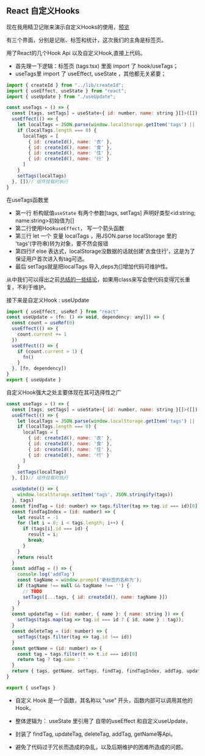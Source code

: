 ## React 自定义Hooks

现在我用精卫记账来演示自定义Hooks的使用，[预览](https://gjf610.github.io/JingWei-morney/dist)

有三个界面，分别是记账、标签和统计，这次我们的主角是标签页。

用了React的几个Hook Api 以及自定义Hook,直接上代码。

* 首先理一下逻辑：标签页 (tags.tsx) 里面 import 了 hook/useTags；
* useTags里 import 了 useEffect, useState ，其他都无关紧要；
```js
import { createId } from "../lib/createId";
import { useEffect, useState } from "react";
import { useUpdate } from "./useUpdate";

const useTags = () => {
  const [tags, setTags] = useState<{ id: number, name: string }[]>([])
  useEffect(() => {
    let localTags = JSON.parse(window.localStorage.getItem('tags') || '[]')
    if (localTags.length === 0) {
      localTags = [
        { id: createId(), name: '衣' },
        { id: createId(), name: '食' },
        { id: createId(), name: '住' },
        { id: createId(), name: '行' }
      ]
    }
    setTags(localTags)
  }, [])// 组件挂载时执行
}
```
在useTags函数里
* 第一行 析构赋值<code>useState</code> 有两个参数[tags, setTags] 声明好类型<id:string; name:string>初始值为[]
* 第二行使用Hook<code>useEffect</code>， 写一个箭头函数
* 第三行 let 一个 变量 localTags ，用JSON.parse localStorage 里的 'tags'(字符串)转为对象，要不然会报错
* 第四行if else 表达式，localStorage没数据的话就创建'衣食住行'，这是为了保证用户首次进入有tag可选。
* 最后 setTags就是把localTags 导入,deps为[]增加代码可维护性。

从中我们可以得出之前[总结的一些结论](./React_hook.md#useEffect（副作用）)，如果用class来写会使代码变得冗长重复，不利于维护。

接下来是自定义Hook : useUpdate
```js
import { useEffect, useRef } from "react"
const useUpdate = (fn: () => void, dependency: any[]) => {
  const count = useRef(0)
  useEffect(() => {
    count.current += 1
  })
  useEffect(() => {
    if (count.current > 1) {
      fn()
    }
  }, [fn, dependency])
}
export { useUpdate }
```
自定义Hook强大之处主要体现在其可选择性之广
```js
const useTags = () => {
  const [tags, setTags] = useState<{ id: number, name: string }[]>([])
  useEffect(() => {
    let localTags = JSON.parse(window.localStorage.getItem('tags') || '[]')
    if (localTags.length === 0) {
      localTags = [
        { id: createId(), name: '衣' },
        { id: createId(), name: '食' },
        { id: createId(), name: '住' },
        { id: createId(), name: '行' }
      ]
    }
    setTags(localTags)
  }, [])// 组件挂载时执行

  useUpdate(() => {
    window.localStorage.setItem('tags', JSON.stringify(tags))
  }, tags)
  const findTag = (id: number) => tags.filter(tag => tag.id === id)[0]
  const findTagIndex = (id: number) => {
    let result = -1
    for (let i = 0; i < tags.length; i++) {
      if (tags[i].id === id) {
        result = i;
        break;
      }
    }
    return result
  }
  const addTag = () => {
    console.log('addTag')
    const tagName = window.prompt('新标签的名称为');
    if (tagName !== null && tagName !== '') {
      // TODO
      setTags([...tags, { id: createId(), name: tagName }])
    }
  }
  const updateTag = (id: number, { name }: { name: string }) => {
    setTags(tags.map(tag => tag.id === id ? { id, name } : tag));
  }
  const deleteTag = (id: number) => {
    setTags(tags.filter(tag => tag.id !== id))
  }
  const getName = (id: number) => {
    const tag = tags.filter(t => t.id === id)[0]
    return tag ? tag.name : ''
  }
  return { tags, getName, setTags, findTag, findTagIndex, addTag, updateTag, deleteTag }
}

export { useTags }
```

* 自定义 Hook 是一个函数，其名称以 “use” 开头，函数内部可以调用其他的 Hook。

* 整体逻辑为： useState 里引用了 自带的useEffect 和自定义useUpdate，

* 封装了 findTag, updateTag, deleteTag, addTag, getName等Api。

* 避免了代码过于冗长而造成的杂乱，以及后期维护的困难所造成的问题。